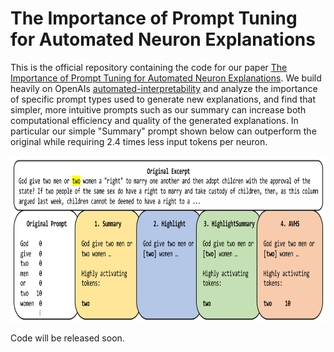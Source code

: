 # The Importance of Prompt Tuning for Automated Neuron Explanations

This is the official repository containing the code for our paper [The Importance of Prompt Tuning for Automated Neuron Explanations](https://arxiv.org/abs/2310.06200). We build heavily on OpenAIs [automated-interpretability](https://github.com/openai/automated-interpretability) and analyze the importance of specific prompt types used to generate new explanations, and find that simpler, more intuitive prompts such as our summary can increase both computational efficiency and quality of the generated explanations. In particular our simple "Summary" prompt shown below can outperform the original while requiring 2.4 times less input tokens per neuron.

<img src=prompt_comparison.png alt="Overview" width=850 height=266>

Code will be released soon.
